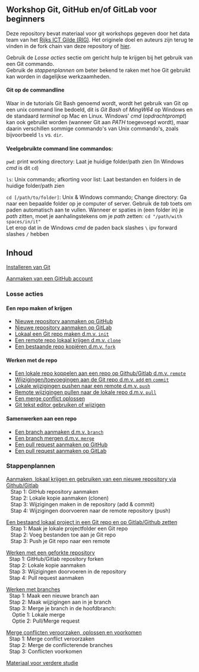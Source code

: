 ## Workshop Git, GitHub en/of GitLab voor beginners
Deze repository bevat materiaal voor git workshops gegeven door het data team van het [Rijks ICT Gilde (RIG)](https://www.ubrijk.nl/service/rijks-ict-gilde). Het originele doel en auteurs zijn terug te vinden in de fork chain van deze repository of [hier](https://github.com/KennisnetwerkDataScience/git-en-github-workshop). 

Gebruik de *Losse acties* sectie om gericht hulp te krijgen bij het gebruik van een Git commando.    
Gebruik de *stappenplannen* om beter bekend te raken met hoe Git gebruikt kan worden in dagelijkse werkzaamheden.    

#### Git op de commandline
Waar in de tutorials Git Bash genoemd wordt, wordt het gebruik van Git op een unix command line bedoeld, dit is *Git Bash* of *MingW64* op Windows en de standaard 
*terminal* op Mac en Linux. Windows' *cmd* (*opdrachtprompt*) kan ook gebruikt worden (wanneer Git aan *PATH* toegevoegd wordt), 
maar daarin verschillen sommige commando's van Unix commando's, zoals bijvoorbeeld `ls` vs. `dir`. 

#### Veelgebruikte command line commandos:  
`pwd`: print working directory: Laat je huidige folder/path zien (In Windows *cmd* is dit `cd`)    

`ls`: Unix commando; afkorting voor list: Laat bestanden en folders in de huidige folder/path zien  

`cd [/path/to/folder]`: Unix & Windows commando; Change directory: Ga naar een bepaalde folder op je computer of server. 
Gebruik de *tab* toets om paden automatisch aan te vullen.
Wanneer er spaties in (een folder in) je *path* zitten, moet je aanhalingstekens om je *path* zetten: `cd "/path/with spaces/in/it"`    
Let erop dat in de Windows *cmd* de paden back slashes `\` ipv forward slashes `/` hebben 

## Inhoud
[Installeren van Git](1-installeren-van-git.md)  

[Aanmaken van een GitHub account](2-aanmaken-van-een-github-account.md)  


### Losse acties
#### Een repo maken of krijgen
- [Nieuwe repository aanmaken op GitHub](git_commando_instructions/aanmaken-nieuwe-repo-github.md)   
- [Nieuwe repository aanmaken op GitLab](git_commando_instructions/aanmaken-nieuwe-repo-gitlab.md) 
- [Lokaal een Git repo maken d.m.v. `init`](git_commando_instructions/lokale-git-init.md)  
- [Een remote repo lokaal krijgen d.m.v. `clone`](git_commando_instructions/git-clone-repository.md)
- [Een bestaande repo kopiëren d.m.v. `fork`](git_commando_instructions/fork-repository.md)
    
#### Werken met de repo  
- [Een lokale repo koppelen aan een repo op Github/Gitlab d.m.v. `remote`](git_commando_instructions/git-add-remotes.md)
- [Wijzigingen/toevoegingen aan de Git repo d.m.v. `add` en `commit`](git_commando_instructions/git-add-and-commit-files.md)   
- [Lokale wijzigingen pushen naar een remote d.m.v. `push`](git_commando_instructions/git-push-naar-remote-repo.md)
- [Remote wijzigingen pullen naar de lokale repo d.m.v. `pull`](git_commando_instructions/git-pull-from-remote.md)
- [Een merge conflict oplossen](git_commando_instructions/git-merge-conflict.md)
- [Git tekst editor gebruiken of wijzigen](./git-editor.md)

#### Samenwerken aan een repo
- [Een branch aanmaken d.m.v. `branch`](git_commando_instructions/git-branch.md)
- [Een branch mergen d.m.v. `merge`](git_commando_instructions/git-merge-branch.md)
- [Een pull request aanmaken op GitHub](git_commando_instructions/github-pull-request.md)
- [Een pull request aanmaken op GitLab](git_commando_instructions/gitlab-pull-request.md)


### Stappenplannen
[Aanmaken, lokaal krijgen en gebruiken van een nieuwe repository via Github/Gitlab](3-remote-aanmaken-van-een-nieuwe-repository.md)  
&nbsp;&nbsp; Stap 1: GitHub repository aanmaken    
&nbsp;&nbsp; Stap 2: Lokale kopie aanmaken (clonen)     
&nbsp;&nbsp; Stap 3: Wijzigingen maken in de repository (add & commit)     
&nbsp;&nbsp; Stap 4: Wijzigingen doorvoeren naar de remote repository (push)     

[Een bestaand lokaal project in een Git repo en op Gitlab/Github zetten](4-pushen-van-een-bestaand-lokaal-project.md)   
&nbsp;&nbsp; Stap 1: Maak je lokale projectfolder een Git repo        
&nbsp;&nbsp; Stap 2: Voeg bestanden toe aan je Git repo     
&nbsp;&nbsp; Stap 3: Push je Git repo naar een remote     

[Werken met een geforkte repository](5-werken-met-een-geforkte-repo.md)  
&nbsp;&nbsp;Stap 1: GitHub/Gitlab repository forken     
&nbsp;&nbsp;Stap 2: Lokale kopie aanmaken    
&nbsp;&nbsp;Stap 3: Wijzigingen doorvoeren in de repository  
&nbsp;&nbsp;Stap 4: Pull request aanmaken    

[Werken met branches](./6-werken-met-een-branch.md)     
&nbsp;&nbsp;Stap 1: Maak een nieuwe branch aan     
&nbsp;&nbsp;Stap 2: Maak wijzigingen aan in je branch     
&nbsp;&nbsp;Stap 3: Merge je branch in de hoofdbranch:     
&nbsp;&nbsp;&nbsp;&nbsp;Optie 1: Lokale merge    
&nbsp;&nbsp;&nbsp;&nbsp;Optie 2: Pull/Merge request    


[Merge conflicten veroorzaken, oplossen en voorkomen](7-conflicten-oplossen-en-voorkomen.md)  
&nbsp;&nbsp;Stap 1: Merge conflict veroorzaken  
&nbsp;&nbsp;Stap 2: Merge de conflicterende branches    
&nbsp;&nbsp;Stap 3: Conflicten voorkomen    

[Materiaal voor verdere studie](8-materiaal-voor-verdere-studie.md)  



